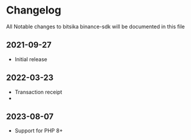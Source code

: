 # Changelog
All Notable changes to bitsika binance-sdk will be documented in this file

## 2021-09-27
- Initial release

## 2022-03-23
- Transaction receipt
-

## 2023-08-07
- Support for PHP 8+
